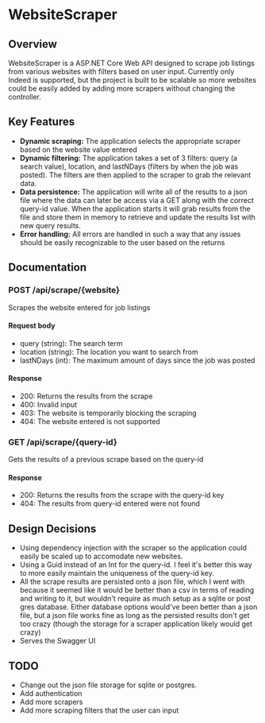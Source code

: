 # WebsiteScraper

## Overview
WebsiteScraper is a ASP.NET Core Web API designed to scrape job listings from various websites with filters based on user input. Currently only Indeed is supported, but the project is built to be scalable so more websites could be easily added by adding more scrapers without changing the controller.

## Key Features
- **Dynamic scraping:** The application selects the appropriate scraper based on the website value entered
- **Dynamic filtering:** The application takes a set of 3 filters: query (a search value), location, and lastNDays (filters by when the job was posted). The filters are then applied to the scraper to grab the relevant data.
- **Data persistence:** The application will write all of the results to a json file where the data can later be access via a GET along with the correct query-id value. When the application starts it will grab results from the file and store them in memory to retrieve and update the results list with new query results.
- **Error handling:** All errors are handled in such a way that any issues should be easily recognizable to the user based on the returns

## Documentation
### POST /api/scrape/{website}
Scrapes the website entered for job listings
#### Request body
- query (string): The search term
- location (string): The location you want to search from
- lastNDays (int): The maximum amount of days since the job was posted
#### Response
- 200: Returns the results from the scrape
- 400: Invalid input
- 403: The website is temporarily blocking the scraping
- 404: The website entered is not supported
### GET /api/scrape/{query-id}
Gets the results of a previous scrape based on the query-id
#### Response
- 200: Returns the results from the scrape with the query-id key
- 404: The results from query-id entered were not found

## Design Decisions
- Using dependency injection with the scraper so the application could easily be scaled up to accomodate new websites.
- Using a Guid instead of an Int for the query-id. I feel it's better this way to more easily maintain the uniqueness of the query-id key.
- All the scrape results are persisted onto a json file, which I went with because it seemed like it would be better than a csv in terms of reading and writing to it, but wouldn't require as much setup as a sqlite or post gres database. Either database options would've been better than a json file, but a json file works fine as long as the persisted results don't get too crazy (though the storage for a scraper application likely would get crazy)
- Serves the Swagger UI

## TODO
- Change out the json file storage for sqlite or postgres.
- Add authentication
- Add more scrapers
- Add more scraping filters that the user can input


